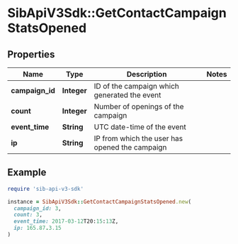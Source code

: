 # SibApiV3Sdk::GetContactCampaignStatsOpened

## Properties

| Name | Type | Description | Notes |
| ---- | ---- | ----------- | ----- |
| **campaign_id** | **Integer** | ID of the campaign which generated the event |  |
| **count** | **Integer** | Number of openings of the campaign |  |
| **event_time** | **String** | UTC date-time of the event |  |
| **ip** | **String** | IP from which the user has opened the campaign |  |

## Example

```ruby
require 'sib-api-v3-sdk'

instance = SibApiV3Sdk::GetContactCampaignStatsOpened.new(
  campaign_id: 3,
  count: 3,
  event_time: 2017-03-12T20:15:13Z,
  ip: 165.87.3.15
)
```

